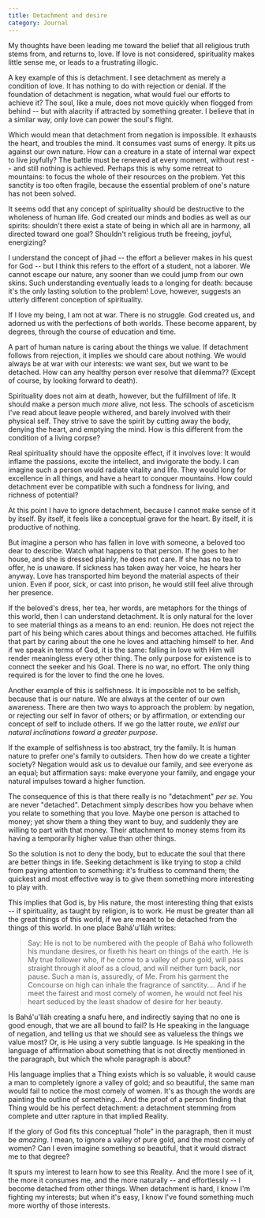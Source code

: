 ```yaml
---
title: Detachment and desire
category: Journal
---
```


My thoughts have been leading me toward the belief that all religious
truth stems from, and returns to, love.  If love is not considered,
spirituality makes little sense me, or leads to a frustrating illogic.

A key example of this is detachment.  I see detachment as merely a
condition of love.  It has nothing to do with rejection or denial.  If
the foundation of detachment is negation, what would fuel our efforts to
achieve it?  The soul, like a mule, does not move quickly when flogged
from behind -- but with alacrity if attracted by something greater.  I
believe that in a similar way, only love can power the soul's flight.

Which would mean that detachment from negation is impossible.  It
exhausts the heart, and troubles the mind.  It consumes vast sums of
energy.  It pits us against our own nature.  How can a creature in a
state of internal war expect to live joyfully?  The battle must be
renewed at every moment, without rest -- and still nothing is achieved.
Perhaps this is why some retreat to mountains: to focus the whole of
their resources on the problem.  Yet this sanctity is too often fragile,
because the essential problem of one's nature has not been solved.

It seems odd that any concept of spirituality should be destructive to
the wholeness of human life.  God created our minds and bodies as well
as our spirits: shouldn't there exist a state of being in which all are
in harmony, all directed toward one goal?  Shouldn't religious truth be
freeing, joyful, energizing?

I understand the concept of jihad -- the effort a believer makes in his
quest for God -- but I think this refers to the effort of a student, not
a laborer.  We cannot escape our nature, any sooner than we could jump
from our own skins.  Such understanding eventually leads to a longing
for death: because it's the only lasting solution to the problem!  Love,
however, suggests an utterly different conception of spirituality.

If I love my being, I am not at war.  There is no struggle.  God created
us, and adorned us with the perfections of both worlds.  These become
apparent, by degrees, through the course of education and time.

A part of human nature is caring about the things we value.  If
detachment follows from rejection, it implies we should care about
nothing.  We would always be at war with our interests: we want sex, but
we want to be detached.  How can any healthy person ever resolve that
dilemma??  (Except of course, by looking forward to death).

Spirituality does not aim at death, however, but the fulfillment of
life.  It should make a person much *more* alive, not less.  The schools
of asceticism I've read about leave people withered, and barely involved
with their physical self.  They strive to save the spirit by cutting
away the body, denying the heart, and emptying the mind.  How is this
different from the condition of a living corpse?

Real spirituality should have the opposite effect, if it involves love:
It would inflame the passions, excite the intellect, and invigorate the
body.  I can imagine such a person would radiate vitality and life.
They would long for excellence in all things, and have a heart to
conquer mountains.  How could detachment ever be compatible with such a
fondness for living, and richness of potential?

At this point I have to ignore detachment, because I cannot make sense
of it by itself.  By itself, it feels like a conceptual grave for the
heart.  By itself, it is productive of nothing.

But imagine a person who has fallen in love with someone, a beloved too
dear to describe.  Watch what happens to that person.  If he goes to her
house, and she is dressed plainly, he does not care.  If she has no tea
to offer, he is unaware.  If sickness has taken away her voice, he hears
her anyway.  Love has transported him beyond the material aspects of
their union.  Even if poor, sick, or cast into prison, he would still
feel alive through her presence.

If the beloved's dress, her tea, her words, are metaphors for the things
of this world, then I can understand detachment.  It is only natural for
the lover to see material things as a means to an end: reunion.  He does
not reject the part of his being which cares about things and becomes
attached.  He fulfills that part by caring about the one he loves and
attaching himself to her.  And if we speak in terms of God, it is the
same: falling in love with Him will render meaningless every other
thing.  The only purpose for existence is to connect the seeker and his
Goal.  There is no war, no effort.  The only thing required is for the
lover to find the one he loves.

Another example of this is selfishness.  It is impossible not to be
selfish, because that is our nature.  We are always at the center of our
own awareness.  There are then two ways to approach the problem: by
negation, or rejecting our self in favor of others; or by affirmation,
or extending our concept of self to include others.  If we go the latter
route, *we enlist our natural inclinations toward a greater purpose*.

If the example of selfishness is too abstract, try the family.  It is
human nature to prefer one's family to outsiders.  Then how do we create
a tighter society?  Negation would ask us to devalue our family, and see
everyone as an equal; but affirmation says: make everyone your family,
and engage your natural impulses toward a higher function.

The consequence of this is that there really is no "detachment" *per se*.
You are never "detached".  Detachment simply describes how you behave
when you relate to something that you love.  Maybe one person is
attached to money; yet show them a thing they want to buy, and suddenly
they are willing to part with that money.  Their attachment to money
stems from its having a temporarily higher value than other things.

So the solution is not to deny the body, but to educate the soul that
there are better things in life.  Seeking detachment is like trying to
stop a child from paying attention to something: it's fruitless to
command them; the quickest and most effective way is to give them
something more interesting to play with.

This implies that God is, by His nature, the most interesting thing that
exists -- if spirituality, as taught by religion, is to work.  He must
be greater than all the great things of this world, if we are meant to
be detached from the things of this world.  In one place Bahá'u'lláh
writes:

> Say: He is not to be numbered with the people of Bahá who followeth
> his mundane desires, or fixeth his heart on things of the earth.  He
> is My true follower who, if he come to a valley of pure gold, will
> pass straight through it aloof as a cloud, and will neither turn back,
> nor pause.  Such a man is, assuredly, of Me.  From his garment the
> Concourse on high can inhale the fragrance of sanctity....  And if he
> meet the fairest and most comely of women, he would not feel his heart
> seduced by the least shadow of desire for her beauty.

Is Bahá'u'lláh creating a snafu here, and indirectly saying that no one
is good enough, that we are all bound to fail?  Is He speaking in the
language of negation, and telling us that we should see as valueless the
things we value most?  Or, is He using a very subtle language.  Is He
speaking in the language of affirmation about something that is not
directly mentioned in the paragraph, but which the whole paragraph is
about?

His language implies that a Thing exists which is so valuable, it would
cause a man to completely ignore a valley of gold; and so beautiful, the
same man would fail to notice the most comely of women.  It's as though
the words are painting the outline of something...  And the proof of a
person finding that Thing would be his perfect detachment: a detachment
stemming from complete and utter rapture in that implied Reality.

If the glory of God fits this conceptual "hole" in the paragraph, then
it must be *amazing*.  I mean, to ignore a valley of pure gold, and the
most comely of women?  Can I even imagine something so beautiful, that
it would distract me to that degree?

It spurs my interest to learn how to see this Reality.  And the more I
see of it, the more it consumes me, and the more naturally -- and
effortlessly -- I become detached from other things.  When detachment is
hard, I know I'm fighting my interests; but when it's easy, I know I've
found something much more worthy of those interests.


